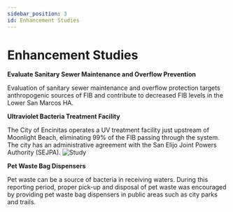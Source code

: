 ```yaml
---
sidebar_position: 3
id: Enhancement Studies
---
```


# Enhancement Studies


**Evaluate Sanitary Sewer Maintenance and Overflow Prevention** 

Evaluation of sanitary sewer maintenance and overflow protection targets anthropogenic sources of FIB
and contribute to decreased FIB levels in the Lower San Marcos HA.

**Ultraviolet Bacteria Treatment Facility** 

The City of Encinitas operates a UV treatment facility just upstream of Moonlight Beach, eliminating 99% of the FIB passing through the system. The city has an administrative agreement with the San Elijo Joint Powers Authority (SEJPA). 
![Study](/img/Goals-Progress/Lower-San-Marcos/Downstream.png)

**Pet Waste Bag Dispensers** 

Pet waste can be a source of bacteria in receiving waters. During this reporting period, proper pick-up and disposal of pet waste was encouraged by providing pet waste bag dispensers in public areas such as city parks and trails.